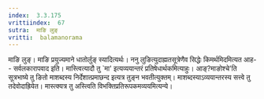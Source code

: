 ```yaml
---
index:  3.3.175
vrittiindex:  67
sutra:  माङि लुङ्
vritti:  balamanorama 
---
```


माङि लुङ्। माङि प्रयुज्यमाने धातोर्लुङ् स्यादित्यर्थः। ननु लुङित्युदाह्मतसूत्रेणैव सिद्धेः किमर्थमिदमित्यत आह-- सर्वलकारापवाद इति। मास्त्वित्यादौ तु `मा' इत्यव्ययान्तरं प्रतिषेधार्थकमित्याहुः। आङ्?माङोश्चे'ति सूत्रभाष्ये तु ङितो माशब्दस्य निर्देशात्प्रमाछन्द इत्यत्र तुङ्न भवतीत्युक्तम्। माशब्दस्याऽव्ययान्तरस्य सत्त्वे तु तदेवोदाह्रियेत। मास्त्क्यत्र तु अस्त्विति विभक्तिप्रतिरूपकमव्ययमित्यन्ये। 

